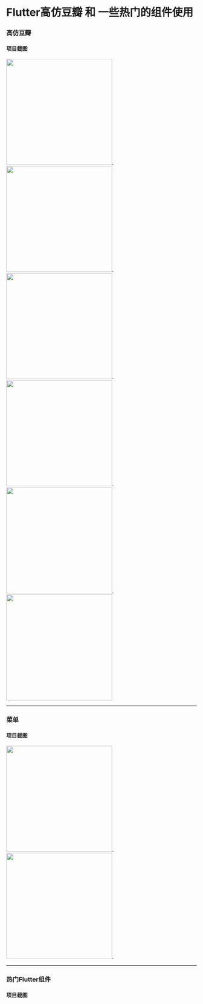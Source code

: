 # Flutter高仿豆瓣 和 一些热门的组件使用
### 高仿豆瓣

#### 项目截图
<img src="https://github.com/DargonLee/DouBan_Flutter/blob/master/screenshots/01.png" width="280">.<img src="https://github.com/DargonLee/DouBan_Flutter/blob/master/screenshots/02.png" width="280">.<img src="https://github.com/DargonLee/DouBan_Flutter/blob/master/screenshots/03.png" width="280">.<img src="https://github.com/DargonLee/DouBan_Flutter/blob/master/screenshots/04.png" width="280">.<img src="https://github.com/DargonLee/DouBan_Flutter/blob/master/screenshots/05.png" width="280">.<img src="https://github.com/DargonLee/DouBan_Flutter/blob/master/screenshots/06.png" width="280">

***

### 菜单

#### 项目截图
<img src="https://github.com/DargonLee/DouBan_Flutter/blob/master/screenshots/07.png" width="280">.<img src="https://github.com/DargonLee/DouBan_Flutter/blob/master/screenshots/08.png" width="280">.

***

### 热门Flutter组件

#### 项目截图
